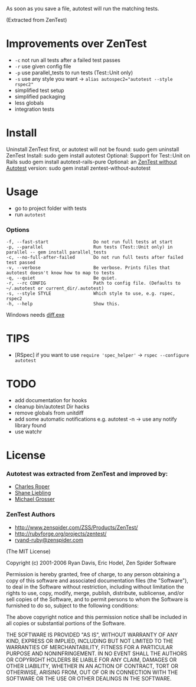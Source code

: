 As soon as you save a file, autotest will run the matching tests.

(Extracted from ZenTest)

Improvements over ZenTest
=========================
 - `-c` not run all tests after a failed test passes
 - `-r` use given config file
 - `-p` use parallel_tests to run tests (Test::Unit only)
 - `-s` use any style you want -> `alias autospec2="autotest --style rspec2"`
 - simplified test setup
 - simplified packaging
 - less globals
 - integration tests

Install
=======
Uninstall ZenTest first, or autotest will not be found:
    sudo gem uninstall ZenTest
Install:
    sudo gem install autotest
Optional: Support for Test::Unit on Rails
    sudo gem install autotest-rails-pure
Optional: an [ZenTest without Autotest](http://github.com/grosser/zentest) version:
    sudo gem install zentest-without-autotest


Usage
=====
 - go to project folder with tests
 - run `autotest`

### Options
    -f, --fast-start                 Do not run full tests at start
    -p, --parallel                   Run tests (Test::Unit only) in parallel -- gem install parallel_tests
    -c, --no-full-after-failed       Do not run full tests after failed test passed
    -v, --verbose                    Be verbose. Prints files that autotest doesn't know how to map to tests
    -q, --quiet                      Be quiet.
    -r, --rc CONFIG                  Path to config file. (Defaults to ~/.autotest or current_dir/.autotest)
    -s, --style STYLE                Which style to use, e.g. rspec, rspec2
    -h, --help                       Show this.

Windows needs [diff.exe](http://gnuwin32.sourceforge.net/packages.html)

TIPS
====
 - [RSpec] if you want to use `require 'spec_helper'` -> `rspec --configure autotest`

TODO
====
 - add documentation for hooks
 - cleanup bin/autotest Dir hacks
 - remove globals from unitdiff
 - add some automatic notifications e.g. autotest -n -> use any notify library found
 - use watchr


License
=======

### Autotest was extracted from ZenTest and improved by:
 - [Charles Roper](http://twitter.com/charlesroper)
 - [Shane Liebling](http://github.com/shanel)
 - [Michael Grosser](http://grosser.it)

### ZenTest Authors
 - http://www.zenspider.com/ZSS/Products/ZenTest/
 - http://rubyforge.org/projects/zentest/
 - ryand-ruby@zenspider.com


(The MIT License)

Copyright (c) 2001-2006 Ryan Davis, Eric Hodel, Zen Spider Software

Permission is hereby granted, free of charge, to any person obtaining
a copy of this software and associated documentation files (the
"Software"), to deal in the Software without restriction, including
without limitation the rights to use, copy, modify, merge, publish,
distribute, sublicense, and/or sell copies of the Software, and to
permit persons to whom the Software is furnished to do so, subject to
the following conditions:

The above copyright notice and this permission notice shall be
included in all copies or substantial portions of the Software.

THE SOFTWARE IS PROVIDED "AS IS", WITHOUT WARRANTY OF ANY KIND,
EXPRESS OR IMPLIED, INCLUDING BUT NOT LIMITED TO THE WARRANTIES OF
MERCHANTABILITY, FITNESS FOR A PARTICULAR PURPOSE AND NONINFRINGEMENT.
IN NO EVENT SHALL THE AUTHORS OR COPYRIGHT HOLDERS BE LIABLE FOR ANY
CLAIM, DAMAGES OR OTHER LIABILITY, WHETHER IN AN ACTION OF CONTRACT,
TORT OR OTHERWISE, ARISING FROM, OUT OF OR IN CONNECTION WITH THE
SOFTWARE OR THE USE OR OTHER DEALINGS IN THE SOFTWARE.
